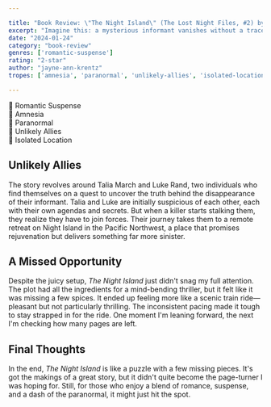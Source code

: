 ```yaml
---

title: "Book Review: \"The Night Island\" (The Lost Night Files, #2) by Jayne Ann Krentz"
excerpt: "Imagine this: a mysterious informant vanishes without a trace, leaving behind a trail of questions and a desperate need for answers."
date: "2024-01-24"
category: "book-review"
genres: ['romantic-suspense']
rating: "2-star"
author: "jayne-ann-krentz"
tropes: ['amnesia', 'paranormal', 'unlikely-allies', 'isolated-location']

---
```



📍 Romantic Suspense   
📍 Amnesia  
📍 Paranormal  
📍 Unlikely Allies   
📍 Isolated Location  
  

## Unlikely Allies
The story revolves around Talia March and Luke Rand, two individuals who find themselves on a quest to uncover the truth behind the disappearance of their informant. Talia and Luke are initially suspicious of each other, each with their own agendas and secrets. But when a killer starts stalking them, they realize they have to join forces. Their journey takes them to a remote retreat on Night Island in the Pacific Northwest, a place that promises rejuvenation but delivers something far more sinister.


## A Missed Opportunity
Despite the juicy setup, *The Night Island* just didn't snag my full attention. The plot had all the ingredients for a mind-bending thriller, but it felt like it was missing a few spices. It ended up feeling more like a scenic train ride—pleasant but not particularly thrilling. The inconsistent pacing made it tough to stay strapped in for the ride. One moment I'm leaning forward, the next I'm checking how many pages are left.

## Final Thoughts
In the end, *The Night Island* is like a puzzle with a few missing pieces. It's got the makings of a great story, but it didn't quite become the page-turner I was hoping for. Still, for those who enjoy a blend of romance, suspense, and a dash of the paranormal, it might just hit the spot.

